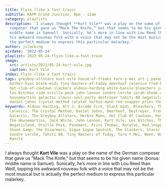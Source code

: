 ```yaml
---
title: Flyin (like a fast train)
subtitle: KAFM Grand Junction, 9pm - 12am
category: playlists
description: 'I always thought **Kurt Vile** was a play on the name of the German
  composer that gave us “Mack The Knife,” but that seems to be his given name (bonus:
  middle name is Samuel). Sonically, he’s more in line with Lou Reed than Weill, topping
  his awkward nouveau folk with a voice that may not be the most musical but is actually
  the perfect medium to express this particular malarkey.'
author: jclacking
airdate: '2022-05-24'
playlist: 2022-05-24-flyin-like-a-fast-train
image:
  src: artists/2022/05-24-kurt-vile.jpg
  caption: Kurt Vile
index: Flyin (like a fast train)
tags: greyboy-allstars kurt-vile house-of-freaks toro-y-moi alt-j pavement arcade-fire
  mother-hips black-midi tiny-masters-of-today deerhoof calexico fred-buscaglione
  hot-club-of-cowtown slackers aldous-harding white-hassle bleachers jack-white ween
  los-bitchos ride orville-peck john-lennon sondre-lerche sarah-shook-disarmers breeders
  housemartins galactic slavic-soul-party destroyer tahiti-80 negativland wet-leg
  daniel-johns crystal-method ratatat herbie-mann red-snapper prins-thomas sigue-sigue-sputnik
keywords: Aldous Harding, Alt-J, Arcade Fire, black midi, Bleachers, The Breeders,
  Calexico, The Crystal Method, Daniel Johns, Deerhoof, Destroyer, Fred Buscaglione,
  Galactic, The Greyboy Allstars, Herbie Mann, Hot Club Of Cowtown, House of Freaks,
  The Housemartins, Jack White, John Lennon, Kurt Vile, Los Bitchos, The Mother Hips,
  Negativland, Orville Peck, Pavement, Prins Thomas, Ratatat, Red Snapper, Ride, Sarah
  Shook &amp; the Disarmers, Sigue Sigue Sputnik, The Slackers, Slavic Soul Party!,
  Sondre Lerche, Tahiti 80, Tiny Masters of Today, Toro Y Moi, Ween, Wet Leg, White
  Hassle
---
```

I always thought **Kurt Vile** was a play on the name of the German composer that gave us “Mack The Knife,” but that seems to be his given name (bonus: middle name is Samuel). Sonically, he’s more in line with Lou Reed than Weill, topping his awkward nouveau folk with a voice that may not be the most musical but is actually the perfect medium to express this particular malarkey.
